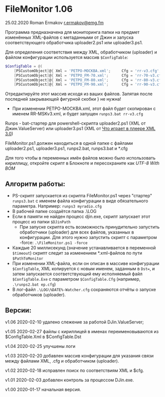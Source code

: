 FileMonitor 1.06
==================
25.02.2020 Roman Ermakov <r.ermakov@emg.fm>

Программа предназначена для мониторинга папки на предмет изменённых XML-файлов с метаданными от Джин и запуска соответствующего обработчика uploader2.ps1 или uploader3.ps1.

Для определения соответствия между XML, обработчиком (uploader) и файлом конфигурации используется массив `$ConfigTable`:
```powershell
$ConfigTable = @(
    [PSCustomObject]@{ Xml = 'РЕТРО-МОСКВА.xml';     Cfg = 'rr-v3.cfg';           Dst = 'RR-MSKv3.xml';        Exe = '.\runps3.bat' },
    [PSCustomObject]@{ Xml = 'РЕТРО_FM-70.xml';      Cfg = 'rr-70-v3.cfg';        Dst = 'RR-INTERNET_1v3.xml'; Exe = '.\runps3.bat' },
    [PSCustomObject]@{ Xml = 'РЕТРО_FM-80.xml';      Cfg = 'rr-80-v3.cfg';        Dst = 'RR-INTERNET_2v3.xml'; Exe = '.\runps3.bat' },
    [PSCustomObject]@{ Xml = 'РЕТРО_FM-90.xml';      Cfg = 'rr-90-v3.cfg';        Dst = 'RR-INTERNET_3v3.xml'; Exe = '.\runps3.bat' },

```
Отредактируйте этот массив исходя из ваших файлов. Запятая после последней закрывающей фигурной скобки } не нужна!

* При изменении РЕТРО-МОСКВА.xml, этот файл будет скопирован с именем RR-MSKv3.xml, и будет запущен `runps3.bat rr-v3.cfg`

Runps - bat-стартер для powershell-скрипта uploader2.ps1 (XML от Джин.ValueServer) или uploader3.ps1 (XML от
[Что играет в плеере XML 3.0](https://redmine.digispot.ru/projects/digispot/wiki/%D0%A7%D1%82%D0%BE_%D0%B8%D0%B3%D1%80%D0%B0%D0%B5%D1%82_%D0%B2_%D0%BF%D0%BB%D0%B5%D0%B5%D1%80%D0%B5_%D0%B2_%D0%B2%D0%B8%D0%B4%D0%B5_XML_v_3_0 ))

FileMonitor.ps1 должен находиться в одной папке с файлами uploader2.ps1, uploader3.ps1, runps2.bat, runps3.bat и *.cfg

Для того чтобы в переменных имён файлов можно было использовать кириллицу, откройте скрипт в Блокноте и пересохраните как *UTF-8 With BOM*

Алгоритм работы:
----------------

* PS-скрипт запускается из скрипта FileMonitor.ps1 через "стартер" `runps3.bat` с именем файла конфигурации в виде обязательного параметра. Например: `runps3 myradio.cfg`
* В рабочей папке создаётся папка .\LOG
* Если в памяти не найден процесс djin.exe, скрипт запускает этот процесс из папки `$DJinPath`
  * При запуске скрипта есть возможность принудительно запустить обработчики (uploader) для всех файлов, указанных в конфигурации. Для этого нужно запустить скрипт с параметром -force: `.\FileMonitor.ps1 -force`
* Каждые 20 миллисекунд (значение устанавливается в переменной `$timeout`) скрипт следит за изменением *.xml-файлов по пути `$PathToMonitor`
* При изменении XML-файла, если он описан в массиве конфигурации `$ConfigTable`, XML копируется с новым именем, заданным в `Dst=`, и затем запускается соответствующий ему исполняемый файл `$ConfigTable.Exe` с параметром `$ConfigTable.Cfg` (например, `.\runps2.bat ep.cfg`)
* В лог-файл `.\LOG\%DATE%-Watcher.cfg` сохраняются отчёты о запуске обработчиков (uploader).

Версии:
-------
v1.06 2020-02-10 удалено слежение за работой DJin.ValueServer; 

v1.05 2020-02-27 файлы с кириллицей в именах переименовываются из $ConfigTable.Xml в $ConfigTable.Dst

v1.04 2020-02-25 улучшены логи

v1.03 2020-02-20 добавлен массив конфигурации для указания связи между файлами XML, .cfg и обработчиком (uploader).

v1.02 2020-02-18 исправлен поиск по соответствиям XML и $cfg.

v1.01 2020-02-03 добавлен контроль за процессом DJin.exe.

v1.00 2020-01-17 начальная версия.
